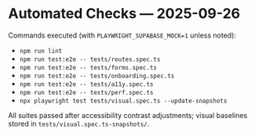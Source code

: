 # Automated Checks — 2025-09-26

Commands executed (with `PLAYWRIGHT_SUPABASE_MOCK=1` unless noted):
- `npm run lint`
- `npm run test:e2e -- tests/routes.spec.ts`
- `npm run test:e2e -- tests/forms.spec.ts`
- `npm run test:e2e -- tests/onboarding.spec.ts`
- `npm run test:e2e -- tests/a11y.spec.ts`
- `npm run test:e2e -- tests/perf.spec.ts`
- `npx playwright test tests/visual.spec.ts --update-snapshots`

All suites passed after accessibility contrast adjustments; visual baselines stored in `tests/visual.spec.ts-snapshots/`.
